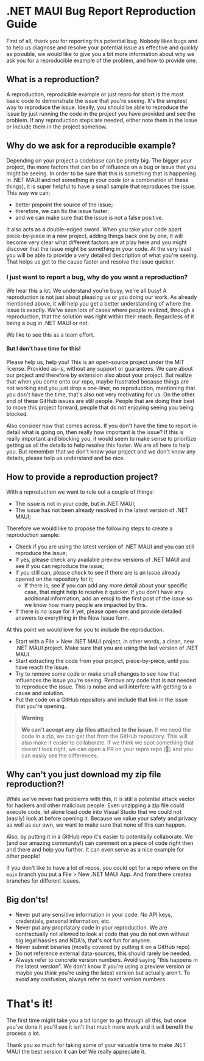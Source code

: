 # .NET MAUI Bug Report Reproduction Guide

First of all, thank you for reporting this potential bug. Nobody likes bugs and to help us diagnose and resolve your potential issue as effective and quickly as possible, we would like to give you a bit more information about why we ask you for a reproducible example of the problem, and how to provide one.

## What is a reproduction?
A reproduction, reprodicible example or just repro for short is the most basic code to demonstrate the issue that you're seeing. It's the simplest way to reproduce the issue.
Ideally, you should be able to reproduce the issue by just running the code in the project you have provided and see the problem. If any reproduction steps are needed, either note them in the issue or include them in the project somehow.

## Why do we ask for a reproducible example?
Depending on your project a codebase can be pretty big. The bigger your project, the more factors that can be of influence on a bug or issue that you might be seeing.
In order to be sure that this is something that is happening in .NET MAUI and not something in your code (or a combination of these things), it is super helpful to have a small sample that reproduces the issue. This way we can:

* better pinpoint the source of the issue;
* therefore, we can fix the issue faster;
* and we can make sure that the issue is not a false positive.

It also acts as a double-edged sword. When you take your code apart piece-by-piece in a new project, adding things back one by one, it will become very clear what different factors are at play here and you might discover that the issue might be something in your code. At the very least you will be able to provide a very detailed description of what you're seeing. That helps us get to the cause faster and resolve the issue quicker.

### I just want to report a bug, why do you want a reproduction?
We hear this a lot. We understand you're busy, we're all busy! A reproduction is not just about pleasing us or you doing our work. As already mentioned above, it will help you get a better understanding of where the issue is exactly. We've seen lots of cases where people realized, through a reproduction, that the solution was right within their reach. Regardless of it being a bug in .NET MAUI or not.

We like to see this as a team effort.

#### But I don't have time for this!
Please help us, help you! This is an open-source project under the MIT license. Provided as-is, without any support or guarantees. We care about our project and therefore by extension also about your project. But realize that when you come onto our repo, maybe frustrated because things are not working and you just drop a one-liner, no reproduction, mentioning that you don't have the time, that's also not very motivating for us. On the other end of these GitHub issues are still people. People that are doing their best to move this project forward, people that do not enjoying seeing you being blocked.

Also consider how that comes across. If you don't have the time to report in detail what is going on, then really how important is the issue? If this is really important and blocking you, it would seem to make sense to prioritize getting us all the details to help resolve this faster. We are all here to help you. But remember that we don't know your project and we don't know any details, please help us understand and be nice. 

## How to provide a reproduction project?
With a reproduction we want to rule out a couple of things:

* The issue is not in your code, but in .NET MAUI;
* The issue has not been already resolved in the latest version of .NET MAUI;

Therefore we would like to propose the following steps to create a reproduction sample:

* Check if you are using the latest version of .NET MAUI and you can still reproduce the issue;
* If yes, please check any available preview versions of .NET MAUI and see if you can reproduce the issue;
* If you still can, please check to see if there are is an issue already opened on the repository for it;
  * If there is, see if you can add any more detail about your specific case, that might help to resolve it quicker. If you don't have any additional information, add an emoji to the first post of the issue so we know how many people are impacted by this.
* If there is no issue for it yet, please open one and provide detailed answers to everything in the New Issue form.

At this point we would love for you to include the reproduction. 

* Start with a File > New .NET MAUI project, in other words, a clean, new .NET MAUI project. Make sure that you are using the last version of .NET MAUI.
* Start extracting the code from your project, piece-by-piece, until you have reach the issue.
* Try to remove some code or make small changes to see how that influences the issue you're seeing. Remove any code that is not needed to reproduce the issue. This is noise and will interfere with getting to a cause and solution.
* Put the code on a GitHub repository and include that link in the issue that you're opening. 

> **Warning**
> 
> **We can't accept any zip files attached to the issue.** If we need the code in a zip, we can get that from the GitHub repository. This will also make it easier to collaborate. If we think we spot something that doesn't look right, we can open a PR on your repro repo (😬) and you can easily see the differences.

## Why can't you just download my zip file reproduction?!
While we've never had problems with this, it is still a potential attack vector for hackers and other malicious people. Even unzipping a zip file could execute code, let alone load code into Visual Studio that we could not (easily) look at before opening it. Because we value your safety and privacy as well as our own, we want to make sure that none of this can happen.

Also, by putting it in a GitHub repo it's easier to potentially collaborate. We (and our amazing community!) can comment on a piece of code right then and there and help you further. It can even serve as a nice example for other people!

If you don't like to have a lot of repos, you could opt for a repo where on the `main` branch you put a File > New .NET MAUI App. And from there createa branches for different issues.

## Big don'ts!
- Never put any sensitive information in your code. No API keys, credentials, personal information, etc.
- Never put any propriatary code in your reproduction. We are contractually not allowed to look at code that you do not own without big legal hassles and NDA's, that's not fun for anyone.
- Never submit binaries (mostly covered by putting it on a GitHub repo)
- Do not reference external data-sources, this should rarely be needed.
- Always refer to concrete version numbers. Avoid saying "this happens in the latest version". We don't know if you're using a preview version or maybe you _think_ you're using the latest version but actually aren't. To avoid any confusion, always refer to exact version numbers.

# That's it!
The first time might take you a bit longer to go through all this, but once you've done it you'll see it isn't that much more work and it will benefit the process a lot.

Thank you so much for taking some of your valuable time to make .NET MAUI the best version it can be! We really appreciate it.
